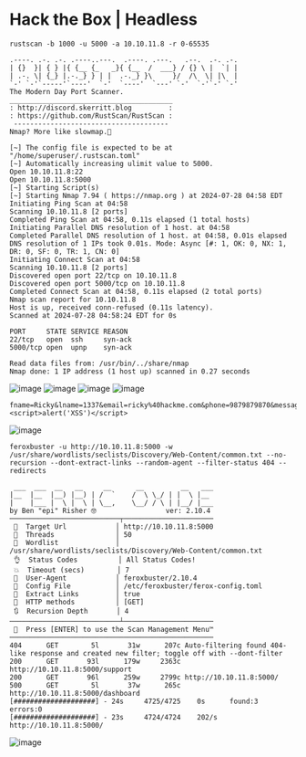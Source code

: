 # Hack the Box | Headless

```shell
rustscan -b 1000 -u 5000 -a 10.10.11.8 -r 0-65535
```
```shell
.----. .-. .-. .----..---.  .----. .---.   .--.  .-. .-.
| {}  }| { } |{ {__ {_   _}{ {__  /  ___} / {} \ |  `| |
| .-. \| {_} |.-._} } | |  .-._} }\     }/  /\  \| |\  |
`-' `-'`-----'`----'  `-'  `----'  `---' `-'  `-'`-' `-'
The Modern Day Port Scanner.
________________________________________
: http://discord.skerritt.blog         :
: https://github.com/RustScan/RustScan :
 --------------------------------------
Nmap? More like slowmap.🐢

[~] The config file is expected to be at "/home/superuser/.rustscan.toml"
[~] Automatically increasing ulimit value to 5000.
Open 10.10.11.8:22
Open 10.10.11.8:5000
[~] Starting Script(s)
[~] Starting Nmap 7.94 ( https://nmap.org ) at 2024-07-28 04:58 EDT
Initiating Ping Scan at 04:58
Scanning 10.10.11.8 [2 ports]
Completed Ping Scan at 04:58, 0.11s elapsed (1 total hosts)
Initiating Parallel DNS resolution of 1 host. at 04:58
Completed Parallel DNS resolution of 1 host. at 04:58, 0.01s elapsed
DNS resolution of 1 IPs took 0.01s. Mode: Async [#: 1, OK: 0, NX: 1, DR: 0, SF: 0, TR: 1, CN: 0]
Initiating Connect Scan at 04:58
Scanning 10.10.11.8 [2 ports]
Discovered open port 22/tcp on 10.10.11.8
Discovered open port 5000/tcp on 10.10.11.8
Completed Connect Scan at 04:58, 0.11s elapsed (2 total ports)
Nmap scan report for 10.10.11.8
Host is up, received conn-refused (0.11s latency).
Scanned at 2024-07-28 04:58:24 EDT for 0s

PORT     STATE SERVICE REASON
22/tcp   open  ssh     syn-ack
5000/tcp open  upnp    syn-ack

Read data files from: /usr/bin/../share/nmap
Nmap done: 1 IP address (1 host up) scanned in 0.27 seconds
```

![image](https://github.com/user-attachments/assets/3f8bfa63-74f2-45f5-bf57-0aa09aab8802)
![image](https://github.com/user-attachments/assets/7f735d8a-1c76-438f-869c-7a5ef2bcf244)
![image](https://github.com/user-attachments/assets/cf9b28f5-7fae-4ee1-9987-c46479da10be)
![image](https://github.com/user-attachments/assets/480f95e3-2ac1-4db1-a882-33250ba8247f)
```
fname=Ricky&lname=1337&email=ricky%40hackme.com&phone=9879879870&message=<script>alert('XSS')</script>
```
![image](https://github.com/user-attachments/assets/b43b8b99-2efb-4feb-a712-da2b2e09dd35)

```shell
feroxbuster -u http://10.10.11.8:5000 -w /usr/share/wordlists/seclists/Discovery/Web-Content/common.txt --no-recursion --dont-extract-links --random-agent --filter-status 404 --redirects
```
```shell
 ___  ___  __   __     __      __         __   ___
|__  |__  |__) |__) | /  `    /  \ \_/ | |  \ |__
|    |___ |  \ |  \ | \__,    \__/ / \ | |__/ |___
by Ben "epi" Risher 🤓                 ver: 2.10.4
───────────────────────────┬──────────────────────
 🎯  Target Url            │ http://10.10.11.8:5000
 🚀  Threads               │ 50
 📖  Wordlist              │ /usr/share/wordlists/seclists/Discovery/Web-Content/common.txt
 👌  Status Codes          │ All Status Codes!
 💥  Timeout (secs)        │ 7
 🦡  User-Agent            │ feroxbuster/2.10.4
 💉  Config File           │ /etc/feroxbuster/ferox-config.toml
 🔎  Extract Links         │ true
 🏁  HTTP methods          │ [GET]
 🔃  Recursion Depth       │ 4
───────────────────────────┴──────────────────────
 🏁  Press [ENTER] to use the Scan Management Menu™
──────────────────────────────────────────────────
404      GET        5l       31w      207c Auto-filtering found 404-like response and created new filter; toggle off with --dont-filter
200      GET       93l      179w     2363c http://10.10.11.8:5000/support
200      GET       96l      259w     2799c http://10.10.11.8:5000/
500      GET        5l       37w      265c http://10.10.11.8:5000/dashboard
[####################] - 24s     4725/4725    0s      found:3       errors:0      
[####################] - 23s     4724/4724    202/s   http://10.10.11.8:5000/          
```
![image](https://github.com/user-attachments/assets/bd0d8ceb-9499-4274-9c79-631a16e67878)
